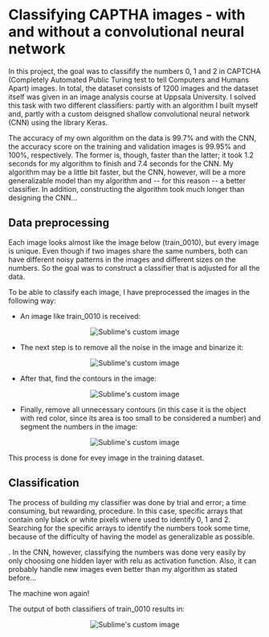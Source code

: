 # Classifying CAPTHA images - with and without a convolutional neural network
In this project, the goal was to classifify the numbers 0, 1 and 2 in CAPTCHA (Completely Automated Public Turing test to tell Computers and Humans Apart) images. In total, the dataset consists of 1200 images and the dataset itself was given in an image analysis course at Uppsala University. I solved this task with two different classifiers: partly with an algorithm I built myself and, partly with a custom deisgned shallow convolutional neural network (CNN) using the library Keras.

The accuracy of my own algorithm on the data is 99.7% and with the CNN, the accuracy score on the training and validation images is 99.95% and 100%, respectively. The former is, though, faster than the latter; it took 1.2 seconds for my algorithm to finish and 7.4 seconds for the CNN. My algorithm may be a little bit faster, but the CNN, however, will be a more generalizable model than my algorithm and -- for this reason -- a better classifier. In addition, constructing the algorithm took much longer than designing the CNN...

## Data preprocessing

Each image looks almost like the image below (train_0010), but every image is unique. Even though if two images share the same numbers, both can have different noisy patterns in the images and different sizes on the numbers. So the goal was to construct a classifier that is adjusted for all the data.

To be able to classify each image, I have preprocessed the images in the following way:

* An image like train_0010 is received:

<p align="center">
  <img src="https://github.com/OlleKahreZall/Classifying-CAPTHA-images---with-and-without-neural-networks/blob/main/Images/train_0010.png?raw=true" alt="Sublime's custom image"/>
</p>

* The next step is to remove all the noise in the image and binarize it:

<p align="center">
  <img src="https://github.com/OlleKahreZall/Classifying-CAPTHA-images---with-and-without-neural-networks/blob/main/Images/preprocessed_train_0010.png?raw=true" alt="Sublime's custom image"/>
</p>

* After that, find the contours in the image:

<p align="center">
  <img src="https://github.com/OlleKahreZall/Classifying-CAPTHA-images---with-and-without-neural-networks/blob/main/Images/contours_train_0010.png?raw=true" alt="Sublime's custom image"/>
</p>

* Finally, remove all unnecessary contours (in this case it is the object with red color, since its area is too small to be considered a number) and segment the numbers in the image:

<p align="center">
  <img src="https://github.com/OlleKahreZall/Classifying-CAPTHA-images---with-and-without-neural-networks/blob/main/Images/segmentation_train_0010.png?raw=true" alt="Sublime's custom image"/>
</p>

This process is done for evey image in the training dataset. 

## Classification
The process of building my classifier was done by trial and error; a time consuming, but rewarding, procedure. In this case, specific arrays that contain only black or white pixels where used to identify 0, 1 and 2. Searching for the specific arrays to identify the numbers took some time, because of the difficulty of having the model as generalizable as possible.


. In the CNN, however, classifying the numbers was done very easily by only choosing one hidden layer with relu as activation function. Also, it can probably handle new images even better than my algorithm as stated before... 

The machine won again!

The output of both classifiers of train_0010 results in:

<p align="center">
  <img src="https://github.com/OlleKahreZall/Classifying-CAPTHA-images---with-and-without-neural-networks/blob/main/Images/classified_train__0010.png?raw=true" alt="Sublime's custom image"/>
</p>


